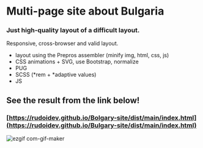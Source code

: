 # Multi-page site about Bulgaria

### Just high-quality layout of a difficult layout.

Responsive, cross-browser and valid layout.

- layout using the Prepros assembler (minify img, html, css, js)
- CSS animations + SVG, use Bootstrap, normalize
- PUG
- SCSS (*rem + *adaptive values)
- JS

## See the result from the link below!

### [https://rudoidev.github.io/Bolgary-site/dist/main/index.html](https://rudoidev.github.io/Bulgary-site/dist/main/index.html)

![ezgif com-gif-maker](https://user-images.githubusercontent.com/109733271/184347866-fa73de6b-1f9e-4047-8fe9-cbdac59d4890.gif)
